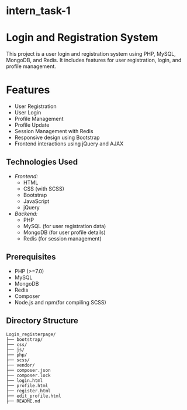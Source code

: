# intern_task-1

# Login and Registration System

This project is a user login and registration system using PHP, MySQL, MongoDB, and Redis. It includes features for user registration, login, and profile management.

# Features

- User Registration
- User Login
- Profile Management
- Profile Update
- Session Management with Redis
- Responsive design using Bootstrap
- Frontend interactions using jQuery and AJAX

## Technologies Used

- *Frontend:*
  - HTML
  - CSS (with SCSS)
  - Bootstrap
  - JavaScript
  - jQuery
- *Backend:*
  - PHP
  - MySQL (for user registration data)
  - MongoDB (for user profile details)
  - Redis (for session management)

## Prerequisites

- PHP (>=7.0)
- MySQL
- MongoDB
- Redis
- Composer
- Node.js and npm(for compiling SCSS)

## Directory Structure

```plaintext
Login_registerpage/
├── bootstrap/
├── css/
├── js/
├── php/
├── scss/
├── vendor/
├── composer.json
├── composer.lock
├── login.html
├── profile.html
├── register.html
├── edit_profile.html
├── README.md
